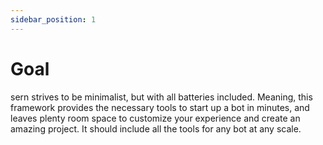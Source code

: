 ```yaml
---
sidebar_position: 1
---
```


# Goal

sern strives to be minimalist, but with all batteries included. Meaning, this framework provides the necessary tools
to start up a bot in minutes, and leaves plenty room space to customize your experience and create an amazing project.
It should include all the tools for any bot at any scale.
